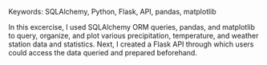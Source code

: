Keywords: SQLAlchemy, Python, Flask, API, pandas, matplotlib

In this excercise, I used SQLAlchemy ORM queries, pandas, and matplotlib to query, organize, and plot various precipitation, temperature, and weather station data and statistics. Next, I created a Flask API through which users could access the data queried and prepared beforehand.
